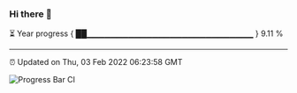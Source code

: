 ### Hi there 👋

⏳ Year progress { ██▁▁▁▁▁▁▁▁▁▁▁▁▁▁▁▁▁▁▁▁▁▁▁▁▁▁▁▁ } 9.11 %

---

⏰ Updated on Thu, 03 Feb 2022 06:23:58 GMT

![Progress Bar CI](https://github.com/ZhaoGui/ZhaoGui/workflows/Progress%20Bar%20CI/badge.svg)
